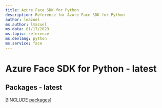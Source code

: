 ```yaml
---
title: Azure Face SDK for Python
description: Reference for Azure Face SDK for Python
author: lmazuel
ms.author: lmazuel
ms.data: 01/17/2023
ms.topic: reference
ms.devlang: python
ms.service: face
---
```

# Azure Face SDK for Python - latest
## Packages - latest
[!INCLUDE [packages](face-index.md)]